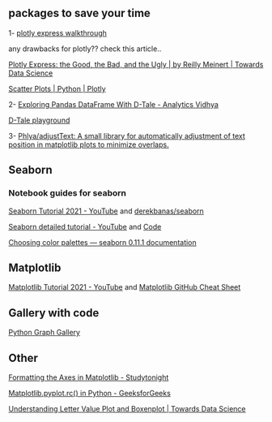 
## packages to save your time   

1- [plotly express walkthrough](https://nbviewer.jupyter.org/github/plotly/plotly_express/blob/gh-pages/walkthrough.ipynb) 

any drawbacks for plotly??  check this article..   

[Plotly Express: the Good, the Bad, and the Ugly | by Reilly Meinert | Towards Data Science](https://towardsdatascience.com/plotly-express-the-good-the-bad-and-the-ugly-dc941649687c)   

[Scatter Plots | Python | Plotly](https://plotly.com/python/line-and-scatter/)   

2- [Exploring Pandas DataFrame With D-Tale - Analytics Vidhya](https://www.analyticsvidhya.com/blog/2021/06/exploring-pandas-dataframe-with-d-tale/)  

[D-Tale playground](http://alphatechadmin.pythonanywhere.com/dtale/main/1)   

3- [Phlya/adjustText: A small library for automatically adjustment of text position in matplotlib plots to minimize overlaps.](https://github.com/Phlya/adjustText) 


## Seaborn 

### Notebook guides for seaborn   

[Seaborn Tutorial 2021 - YouTube](https://www.youtube.com/watch?v=6GUZXDef2U0) and [derekbanas/seaborn](https://github.com/derekbanas/seaborn)    

[Seaborn detailed tutorial - YouTube](https://www.youtube.com/watch?v=vaf4ir8eT38&list=PLtPIclEQf-3cG31dxSMZ8KTcDG7zYng1j) and [Code](https://github.com/kimfetti/Videos/tree/master/Seaborn)

[Choosing color palettes — seaborn 0.11.1 documentation](https://seaborn.pydata.org/tutorial/color_palettes.html) 


## Matplotlib 

[Matplotlib Tutorial 2021 - YouTube](https://www.youtube.com/watch?v=wB9C0Mz9gSo) and [Matplotlib GitHub Cheat Sheet](https://github.com/derekbanas/matplotlib)

## Gallery with code  

[Python Graph Gallery](https://www.python-graph-gallery.com/)


## Other   

[Formatting the Axes in Matplotlib - Studytonight](https://www.studytonight.com/matplotlib/formatting-the-axes-in-matplotlib) 

[Matplotlib.pyplot.rc() in Python - GeeksforGeeks](https://www.geeksforgeeks.org/matplotlib-pyplot-rc-in-python/)

[Understanding Letter Value Plot and Boxenplot | Towards Data Science](https://towardsdatascience.com/letter-value-plot-the-easy-to-understand-boxplot-for-large-datasets-12d6c1279c97)